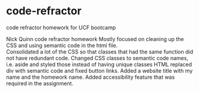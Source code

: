 # code-refractor
code refractor homework for UCF bootcamp

Nick Quinn code refractor homework
Mostly focused on cleaning up the CSS and using semantic code in the html file.  
Consolidated a lot of the CSS so that classes that had the same function did not have redundant code.
Changed CSS classes to semantic code names, i.e. aside and styled those instead of having unique classes
HTML replaced div with semantic code and fixed button links.
Added a website title with my name and the homework name.
Added accessibility feature that was required in the assignment.